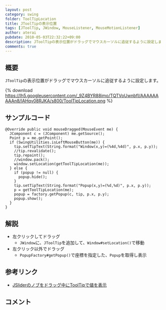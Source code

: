 ```yaml
---
layout: post
category: swing
folder: ToolTipLocation
title: JToolTipの表示位置
tags: [JToolTip, JWindow, MouseListener, MouseMotionListener]
author: aterai
pubdate: 2010-05-03T22:32:22+09:00
description: JToolTipの表示位置がドラッグでマウスカーソルに追従するように設定します。
comments: true
---
```

## 概要
`JToolTip`の表示位置がドラッグでマウスカーソルに追従するように設定します。

{% download https://lh5.googleusercontent.com/_9Z4BYR88imo/TQTVoUwnbfI/AAAAAAAAAn8/lAHqv08RJKA/s800/ToolTipLocation.png %}

## サンプルコード
<pre class="prettyprint"><code>@Override public void mouseDragged(MouseEvent me) {
  JComponent c = (JComponent) me.getSource();
  Point p = me.getPoint();
  if (SwingUtilities.isLeftMouseButton(me)) {
    tip.setTipText(String.format("Window(x,y)=(%4d,%4d)", p.x, p.y));
    //tip.revalidate();
    tip.repaint();
    //window.pack();
    window.setLocation(getToolTipLocation(me));
  } else {
    if (popup != null) {
      popup.hide();
    }
    tip.setTipText(String.format("Popup(x,y)=(%d,%d)", p.x, p.y));
    p = getToolTipLocation(me);
    popup = factory.getPopup(c, tip, p.x, p.y);
    popup.show();
  }
}
</code></pre>

## 解説
- 左クリックしてドラッグ
    - `JWindow`に、`JToolTip`を追加して、`Window#setLocation()`で移動
- 左クリック以外でドラッグ
    - `PopupFactory#getPopup()`で座標を指定した、`Popup`を取得し表示

<!-- dummy comment line for breaking list -->

## 参考リンク
- [JSliderのノブをドラッグ中にToolTipで値を表示](http://ateraimemo.com/Swing/SliderToolTips.html)

<!-- dummy comment line for breaking list -->

## コメント
